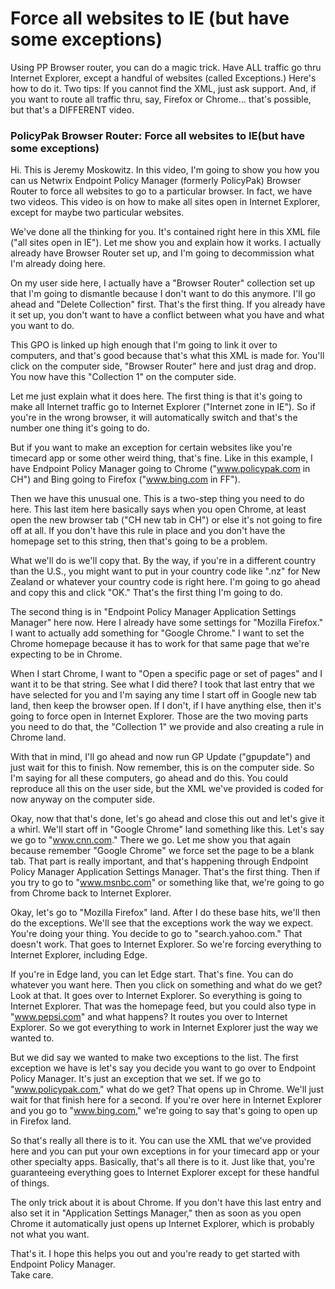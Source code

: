 # Force all websites to IE (but have some exceptions)

Using PP Browser router, you can do a magic trick. Have ALL traffic go thru Internet Explorer,
except a handful of websites (called Exceptions.) Here's how to do it. Two tips: If you cannot find
the XML, just ask support. And, if you want to route all traffic thru, say, Firefox or Chrome…
that's possible, but that's a DIFFERENT video.

### PolicyPak Browser Router: Force all websites to IE(but have some exceptions)

Hi. This is Jeremy Moskowitz. In this video, I'm going to show you how you can us Netwrix Endpoint
Policy Manager (formerly PolicyPak) Browser Router to force all websites to go to a particular
browser. In fact, we have two videos. This video is on how to make all sites open in Internet
Explorer, except for maybe two particular websites.

We've done all the thinking for you. It's contained right here in this XML file ("all sites open in
IE"). Let me show you and explain how it works. I actually already have Browser Router set up, and
I'm going to decommission what I'm already doing here.

On my user side here, I actually have a "Browser Router" collection set up that I'm going to
dismantle because I don't want to do this anymore. I'll go ahead and "Delete Collection" first.
That's the first thing. If you already have it set up, you don't want to have a conflict between
what you have and what you want to do.

This GPO is linked up high enough that I'm going to link it over to computers, and that's good
because that's what this XML is made for. You'll click on the computer side, "Browser Router" here
and just drag and drop. You now have this "Collection 1" on the computer side.

Let me just explain what it does here. The first thing is that it's going to make all Internet
traffic go to Internet Explorer ("Internet zone in IE"). So if you're in the wrong browser, it will
automatically switch and that's the number one thing it's going to do.

But if you want to make an exception for certain websites like you're timecard app or some other
weird thing, that's fine. Like in this example, I have Endpoint Policy Manager going to Chrome
("www.policypak.com in CH") and Bing going to Firefox ("www.bing.com in FF").

Then we have this unusual one. This is a two-step thing you need to do here. This last item here
basically says when you open Chrome, at least open the new browser tab ("CH new tab in CH") or else
it's not going to fire off at all. If you don't have this rule in place and you don't have the
homepage set to this string, then that's going to be a problem.

What we'll do is we'll copy that. By the way, if you're in a different country than the U.S., you
might want to put in your country code like ".nz" for New Zealand or whatever your country code is
right here. I'm going to go ahead and copy this and click "OK." That's the first thing I'm going to
do.

The second thing is in "Endpoint Policy Manager Application Settings Manager" here now. Here I
already have some settings for "Mozilla Firefox." I want to actually add something for "Google
Chrome." I want to set the Chrome homepage because it has to work for that same page that we're
expecting to be in Chrome.

When I start Chrome, I want to "Open a specific page or set of pages" and I want it to be that
string. See what I did there? I took that last entry that we have selected for you and I'm saying
any time I start off in Google new tab land, then keep the browser open. If I don't, if I have
anything else, then it's going to force open in Internet Explorer. Those are the two moving parts
you need to do that, the "Collection 1" we provide and also creating a rule in Chrome land.

With that in mind, I'll go ahead and now run GP Update ("gpupdate") and just wait for this to
finish. Now remember, this is on the computer side. So I'm saying for all these computers, go ahead
and do this. You could reproduce all this on the user side, but the XML we've provided is coded for
now anyway on the computer side.

Okay, now that that's done, let's go ahead and close this out and let's give it a whirl. We'll start
off in "Google Chrome" land something like this. Let's say we go to "www.cnn.com." There we go. Let
me show you that again because remember "Google Chrome" we force set the page to be a blank tab.
That part is really important, and that's happening through Endpoint Policy Manager Application
Settings Manager. That's the first thing. Then if you try to go to "www.msnbc.com" or something like
that, we're going to go from Chrome back to Internet Explorer.

Okay, let's go to "Mozilla Firefox" land. After I do these base hits, we'll then do the exceptions.
We'll see that the exceptions work the way we expect. You're doing your thing. You decide to go to
"search.yahoo.com." That doesn't work. That goes to Internet Explorer. So we're forcing everything
to Internet Explorer, including Edge.

If you're in Edge land, you can let Edge start. That's fine. You can do whatever you want here. Then
you click on something and what do we get? Look at that. It goes over to Internet Explorer. So
everything is going to Internet Explorer. That was the homepage feed, but you could also type in
"www.pepsi.com" and what happens? It routes you over to Internet Explorer. So we got everything to
work in Internet Explorer just the way we wanted to.

But we did say we wanted to make two exceptions to the list. The first exception we have is let's
say you decide you want to go over to Endpoint Policy Manager. It's just an exception that we set.
If we go to "www.policypak.com," what do we get? That opens up in Chrome. We'll just wait for that
finish here for a second. If you're over here in Internet Explorer and you go to "www.bing.com,"
we're going to say that's going to open up in Firefox land.

So that's really all there is to it. You can use the XML that we've provided here and you can put
your own exceptions in for your timecard app or your other specialty apps. Basically, that's all
there is to it. Just like that, you're guaranteeing everything goes to Internet Explorer except for
these handful of things.

The only trick about it is about Chrome. If you don't have this last entry and also set it in
"Application Settings Manager," then as soon as you open Chrome it automatically just opens up
Internet Explorer, which is probably not what you want.

That's it. I hope this helps you out and you're ready to get started with Endpoint Policy Manager.  
Take care.
